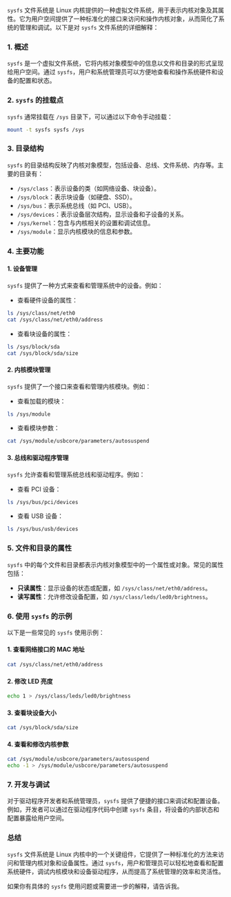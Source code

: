 `sysfs` 文件系统是 Linux 内核提供的一种虚拟文件系统，用于表示内核对象及其属性。它为用户空间提供了一种标准化的接口来访问和操作内核对象，从而简化了系统的管理和调试。以下是对 `sysfs` 文件系统的详细解释：

### 1. 概述

`sysfs` 是一个虚拟文件系统，它将内核对象模型中的信息以文件和目录的形式呈现给用户空间。通过 `sysfs`，用户和系统管理员可以方便地查看和操作系统硬件和设备的配置和状态。

### 2. `sysfs` 的挂载点

`sysfs` 通常挂载在 `/sys` 目录下，可以通过以下命令手动挂载：

```sh
mount -t sysfs sysfs /sys
```

### 3. 目录结构

`sysfs` 的目录结构反映了内核对象模型，包括设备、总线、文件系统、内存等。主要的目录有：

- `/sys/class`：表示设备的类（如网络设备、块设备）。
- `/sys/block`：表示块设备（如硬盘、SSD）。
- `/sys/bus`：表示系统总线（如 PCI、USB）。
- `/sys/devices`：表示设备层次结构，显示设备和子设备的关系。
- `/sys/kernel`：包含与内核相关的设置和调试信息。
- `/sys/module`：显示内核模块的信息和参数。

### 4. 主要功能

#### 1. 设备管理

`sysfs` 提供了一种方式来查看和管理系统中的设备。例如：

- 查看硬件设备的属性：

```sh
ls /sys/class/net/eth0
cat /sys/class/net/eth0/address
```

- 查看块设备的属性：

```sh
ls /sys/block/sda
cat /sys/block/sda/size
```

#### 2. 内核模块管理

`sysfs` 提供了一个接口来查看和管理内核模块。例如：

- 查看加载的模块：

```sh
ls /sys/module
```

- 查看模块参数：

```sh
cat /sys/module/usbcore/parameters/autosuspend
```

#### 3. 总线和驱动程序管理

`sysfs` 允许查看和管理系统总线和驱动程序。例如：

- 查看 PCI 设备：

```sh
ls /sys/bus/pci/devices
```

- 查看 USB 设备：

```sh
ls /sys/bus/usb/devices
```

### 5. 文件和目录的属性

`sysfs` 中的每个文件和目录都表示内核对象模型中的一个属性或对象。常见的属性包括：

- **只读属性**：显示设备的状态或配置，如 `/sys/class/net/eth0/address`。
- **读写属性**：允许修改设备配置，如 `/sys/class/leds/led0/brightness`。

### 6. 使用 `sysfs` 的示例

以下是一些常见的 `sysfs` 使用示例：

#### 1. 查看网络接口的 MAC 地址

```sh
cat /sys/class/net/eth0/address
```

#### 2. 修改 LED 亮度

```sh
echo 1 > /sys/class/leds/led0/brightness
```

#### 3. 查看块设备大小

```sh
cat /sys/block/sda/size
```

#### 4. 查看和修改内核参数

```sh
cat /sys/module/usbcore/parameters/autosuspend
echo -1 > /sys/module/usbcore/parameters/autosuspend
```

### 7. 开发与调试

对于驱动程序开发者和系统管理员，`sysfs` 提供了便捷的接口来调试和配置设备。例如，开发者可以通过在驱动程序代码中创建 `sysfs` 条目，将设备的内部状态和配置暴露给用户空间。

### 总结

`sysfs` 文件系统是 Linux 内核中的一个关键组件，它提供了一种标准化的方法来访问和管理内核对象和设备属性。通过 `sysfs`，用户和管理员可以轻松地查看和配置系统硬件，调试内核模块和设备驱动程序，从而提高了系统管理的效率和灵活性。

如果你有具体的 `sysfs` 使用问题或需要进一步的解释，请告诉我。